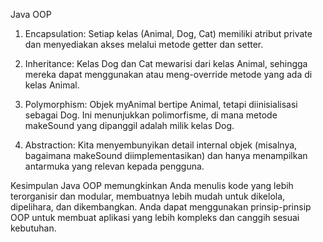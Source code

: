 Java OOP

1. Encapsulation:
Setiap kelas (Animal, Dog, Cat) memiliki atribut private dan menyediakan akses melalui metode getter dan setter.

2. Inheritance:
Kelas Dog dan Cat mewarisi dari kelas Animal, sehingga mereka dapat menggunakan atau meng-override metode yang ada di kelas Animal.

3. Polymorphism:
Objek myAnimal bertipe Animal, tetapi diinisialisasi sebagai Dog. Ini menunjukkan polimorfisme, di mana metode makeSound yang dipanggil adalah milik kelas Dog.

4. Abstraction:
Kita menyembunyikan detail internal objek (misalnya, bagaimana makeSound diimplementasikan) dan hanya menampilkan antarmuka yang relevan kepada pengguna.

Kesimpulan
Java OOP memungkinkan Anda menulis kode yang lebih terorganisir dan modular, membuatnya lebih mudah untuk dikelola, dipelihara, dan dikembangkan. Anda dapat menggunakan prinsip-prinsip OOP untuk membuat aplikasi yang lebih kompleks dan canggih sesuai kebutuhan.
